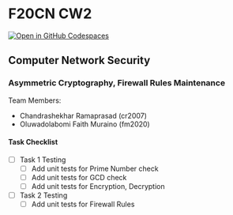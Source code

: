 # F20CN CW2

[![Open in GitHub Codespaces](https://github.com/codespaces/badge.svg)](https://codespaces.new/cr2007/F20CN-CW2)

## Computer Network Security

### Asymmetric Cryptography, Firewall Rules Maintenance

Team Members:
- Chandrashekhar Ramaprasad (cr2007)
- Oluwadolabomi Faith Muraino (fm2020)

#### Task Checklist

- [ ] Task 1 Testing
  - [ ] Add unit tests for Prime Number check
  - [ ] Add unit tests for GCD check
  - [ ] Add unit tests for Encryption, Decryption
- [ ] Task 2 Testing
  - [ ] Add unit tests for Firewall Rules
